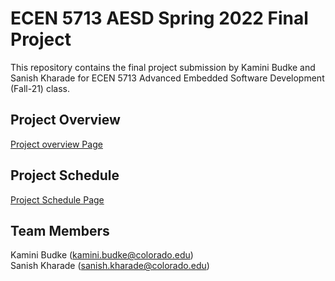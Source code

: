 # ECEN 5713 AESD Spring 2022 Final Project
This repository contains the final project submission by Kamini Budke and Sanish Kharade for ECEN 5713 Advanced Embedded Software Development (Fall-21) class.

## Project Overview
[Project overview Page](https://github.com/cu-ecen-aeld/final-project-kamini2801/wiki/Project-Overview)

## Project Schedule
[Project Schedule Page](https://github.com/cu-ecen-aeld/final-project-kamini2801/wiki/Project-Schedule)

## Team Members  
Kamini Budke (kamini.budke@colorado.edu)   
Sanish Kharade (sanish.kharade@colorado.edu)
